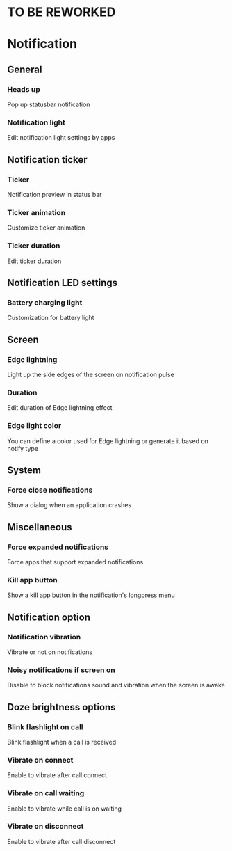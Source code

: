 # TO BE REWORKED

# Notification

## General

### Heads up
Pop up statusbar notification

### Notification light
Edit notification light settings by apps


## Notification ticker

### Ticker
Notification preview in status bar

### Ticker animation
Customize ticker animation

### Ticker duration
Edit ticker duration


## Notification LED settings

### Battery charging light
Customization for battery light


## Screen

### Edge lightning
Light up the side edges of the screen on notification pulse

### Duration
Edit duration of Edge lightning effect

### Edge light color
You can define a color used for Edge lightning or generate it based on notify type


## System

### Force close notifications
Show a dialog when an application crashes


## Miscellaneous

### Force expanded notifications
Force apps that support expanded notifications

### Kill app button
Show a kill app button in the notification's longpress menu


## Notification option

### Notification vibration
Vibrate or not on notifications

### Noisy notifications if screen on
Disable to block notifications sound and vibration when the screen is awake


## Doze brightness options

### Blink flashlight on call
Blink flashlight when a call is received

### Vibrate on connect
Enable to vibrate after call connect

### Vibrate on call waiting
Enable to vibrate while call is on waiting

### Vibrate on disconnect
Enable to vibrate after call disconnect
